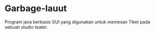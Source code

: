# Garbage-lauut
Program java berbasis GUI yang digunakan untuk memesan Tiket pada sebuah studio teater.
